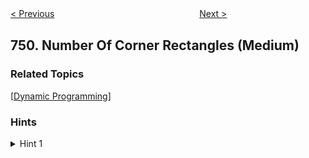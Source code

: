 <!--|This file generated by command(leetcode description); DO NOT EDIT.    |-->
<!--+----------------------------------------------------------------------+-->
<!--|@author    Openset <openset.wang@gmail.com>                           |-->
<!--|@link      https://github.com/openset                                 |-->
<!--|@home      https://github.com/openset/leetcode                        |-->
<!--+----------------------------------------------------------------------+-->

[< Previous](https://github.com/openset/leetcode/tree/master/problems/contain-virus "Contain Virus")
　　　　　　　　　　　　　　　　
[Next >](https://github.com/openset/leetcode/tree/master/problems/ip-to-cidr "IP to CIDR")

## 750. Number Of Corner Rectangles (Medium)



### Related Topics
  [[Dynamic Programming](https://github.com/openset/leetcode/tree/master/tag/dynamic-programming/README.md)]

### Hints
<details>
<summary>Hint 1</summary>
For each pair of 1s in the new row (say at `new_row[i]` and `new_row[j]`), we could create more rectangles where that pair forms the base.  The number of new rectangles is the number of times some previous row had `row[i] = row[j] = 1`.
</details>
